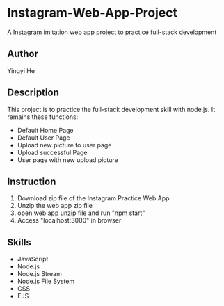# Instagram-Web-App-Project
A Instagram imitation web app project to practice full-stack development

## Author
  Yingyi He

## Description
This project is to practice the full-stack development skill with node.js. It remains these functions:

  - Default Home Page
  - Default User Page
  - Upload new picture to user page
  - Upload successful Page
  - User page with new upload picture

## Instruction
  1. Download zip file of the Instagram Practice Web App
  2. Unzip the web app zip file
  3. open web app unzip file and run "npm start"
  4. Access "localhost:3000" in browser

## Skills
  - JavaScript
  - Node.js
  - Node.js Stream
  - Node.js File System
  - CSS
  - EJS

